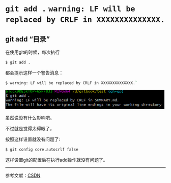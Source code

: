 
# ``git add .`` ```warning: LF will be replaced by CRLF in XXXXXXXXXXXXXX.```

## git add “目录”

在使用git的时候，每次执行

```bash
$ git add .
```

都会提示这样一个警告消息：

```bash
$ warning: LF will be replaced by CRLF in XXXXXXXXXXXXXX.`
```

![](image/add-warning.png)

虽然说没有什么影响吧。

不过就是觉得太碍眼了，

按照这样设置就没有问题了:

```bash
$ git config core.autocrlf false
```

这样设置git的配置后在执行add操作就没有问题了。

--------------------- 

参考文献：[CSDN](https://blog.csdn.net/qq_21383435/article/details/79722276) 

